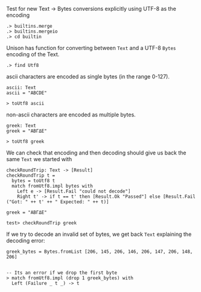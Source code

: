 Test for new Text -> Bytes conversions explicitly using UTF-8 as the encoding

```ucm:hide
.> builtins.merge
.> builtins.mergeio
.> cd builtin
```

Unison has function for converting between `Text` and a UTF-8 `Bytes` encoding of the Text.

```ucm
.> find Utf8
```

ascii characters are encoded as single bytes (in the range 0-127).

```unison
ascii: Text
ascii = "ABCDE"

> toUtf8 ascii

```

non-ascii characters are encoded as multiple bytes.

```unison
greek: Text
greek = "ΑΒΓΔΕ"

> toUtf8 greek
```

We can check that encoding and then decoding should give us back the same `Text` we started with 

```unison
checkRoundTrip: Text -> [Result]
checkRoundTrip t = 
  bytes = toUtf8 t
  match fromUtf8.impl bytes with 
    Left e -> [Result.Fail "could not decode"]
    Right t' -> if t == t' then [Result.Ok "Passed"] else [Result.Fail ("Got: " ++ t' ++ " Expected: " ++ t)]

greek = "ΑΒΓΔΕ"

test> checkRoundTrip greek
```

If we try to decode an invalid set of bytes, we get back `Text` explaining the decoding error:

```unison
greek_bytes = Bytes.fromList [206, 145, 206, 146, 206, 147, 206, 148, 206]


-- Its an error if we drop the first byte
> match fromUtf8.impl (drop 1 greek_bytes) with
  Left (Failure _ t _) -> t

```
